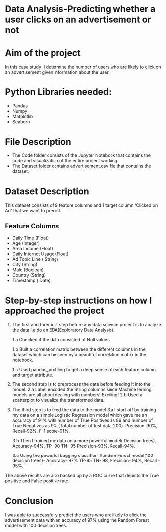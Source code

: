 # Data Analysis-Predicting whether a user clicks on an advertisement or not

# Aim of the project
In this case study ,I determine the number of users who are likely to click on an advertisement given information about the user.

# Python Libraries needed:
* Pandas
* Numpy
* Matplotlib
* Seaborn

# File Description
* The Code folder consists of the Jupyter Notebook that contains the code and visualization of the entire project working.
* The Dataset folder contains advertisement.csv file that contains the dataset.


# Dataset Description
This dataset consists of 9 feature columns and 1 target column 'Clicked on Ad' that we want to predict.
## Feature Columns
* Daily Time (Float)
* Age (Integer)
* Area Income (Float)
* Daily Internet Usage (Float)
* Ad Topic Line ( String)
* City (String)
* Male (Boolean)
* Country (String)
* Timestamp ( Date)

# Step-by-step instructions on how I approached the project
1. The first and foremost step before any data science project is to analyze the data i.e do an EDA(Exploratory Data Analysis).

    1.a  Checked if the data consisted of Null values.
  
    1.b  Built a correlation matrix between the different columns in the dataset which can be seen by a beautiful correlation matrix in          the notebook.
  
    1.c Used pandas_profiling to get a deep sense of each feature column and target attribute.
  
2.  The second step is to preprocess the data before feeding it into the model.
    2.a Label encoded the String columns since Machine lerning models are all about dealing with numbers! Exciting!
    2.b Used a scatterplot to visualize the transformed data.
3.  The third step is to feed the data to the model
    3.a I start off by training my data on a simple Logistic Regression model which gave me an accuracy of 91% with number of True    Positives as 89 and number of True Negatives as 93. (Total number of test data-200). Precision-90%, Recall-92%, F-1 score-91%.
  
    3.b Then I trained my data on a more powerful model( Decision trees). Accuracy-94%, TP- 90 TN- 95 Precision-93%, Recall-94%.
  
    3.c Using the powerful bagging classifier- Random Forest model(100 decision trees)- Accuracy- 97% TP-95 TN- 98, Precision- 94%,   Recall - 95%.
  
The above results are also backed up by a ROC curve that depicts the True positive and False positive rate.

# Conclusion
I was able to successfully predict the users who are likely to click the advertisement data with an accuracy of 97% using the Random Forest model with 100 decision trees.


  
  
